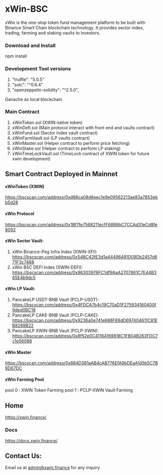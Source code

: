# xWin-BSC
xWin is the one-stop token fund management platform to be built with Binance Smart Chain blockchain technology. It provides sector index, trading, farming and staking vaults to investors.

### Download and Install
npm install

### Development Tool versions

1. "truffle": "5.0.5"
2. "solc": "^0.6.4"
3. "openzeppelin-solidity": "^2.5.0",

Ganache as local blockchain

### Main Contract
1. xWinToken.sol (XWIN native token)
2. xWinDefi.sol (Main protocol interact with front end and vaults contract) 
3. xWinFund.sol (Sector Index vault contract)
4. xWinFarmVault.sol (LP vaults contract)
5. xWinMaster.sol (Helper contract to perform price fetching)
6. xWinStake.sol (Helper contract to perform LP staking)
7. xWinTimeLockVault.sol (TimeLock contract of XWIN token for future xwin development)


## Smart Contract Deployed in Mainnet

#### xWinToken (XWIN)
https://bscscan.com/address/0xd88ca08d8eec1e9e09562213ae83a7853ebb5d28


#### xWin Protocol
https://bscscan.com/address/0x1Bf7fe7568211ecfF68B6bC7CCAd31eCd8fe8092

#### xWin Sector Vault:
1. xWin Binance-Peg Infra Index (XWIN-XFI): https://bscscan.com/address/0x548C42fE3d1a44496491D09Db2457d671F3c7488
2. xWin BSC DEFI Index (XWIN-DEFI): https://bscscan.com/address/0x96303976FC1df9AaA2707861C7E44B365E4b9dc5 

#### xWin LP Vault:
1. PancakeLP USDT-BNB Vault (PCLP-USDT): https://bscscan.com/address/0x4FDCA7b4c19C70aD1F275934160400f9ded0BC18 
2. PancakeLP CAKE-BNB Vault (PCLP-CAKE): https://bscscan.com/address/0x9236a0e741e688F89dD697404611C81EB8269B22
2. PancakeLP XWIN-BNB Vault (PCLP-XWIN): https://bscscan.com/address/0x8f52e0C41164169818C1FB04B263FDC7c1e56088

#### xWin Master
https://bscscan.com/address/0x884D381aAB4cAB776EfA9bDEaA1d5b5C7B9D67DC

#### xWin Farming Pool
pool 0 : XWIN Token Farming
pool 1 : PCLP-XWIN Vault Farming


## Home
https://xwin.finance/

### Docs
https://docs.xwin.finance/

## Contact Us:
Email us at admin@xwin.finance for any inquiry
